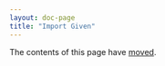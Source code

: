 ```yaml
---
layout: doc-page
title: "Import Given"
---
```


The contents of this page have [moved](./given-imports.md).

